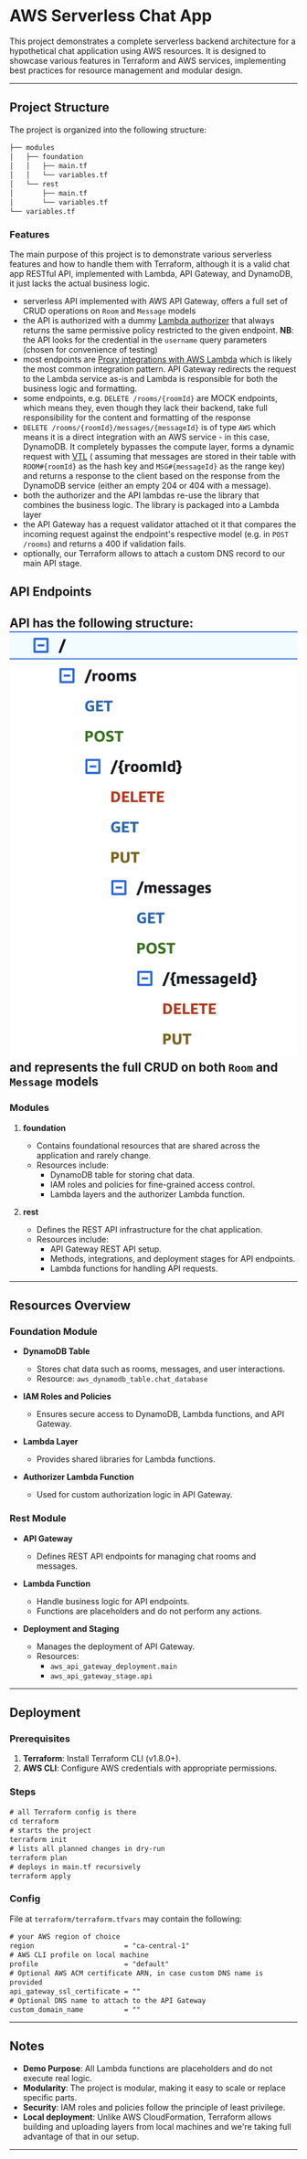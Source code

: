 # AWS Serverless Chat App

This project demonstrates a complete serverless backend architecture for a hypothetical chat application using AWS
resources. It is designed to showcase various features in Terraform and AWS services, implementing best practices for
resource management and modular design.

---

## Project Structure

The project is organized into the following structure:

```
├── modules
│   ├── foundation
│   │   ├── main.tf
│   │   └── variables.tf
│   └── rest
│       ├── main.tf
│       └── variables.tf
└── variables.tf
```

### Features

The main purpose of this project is to demonstrate various serverless features and how to handle them with Terraform,
although it is a valid chat app RESTful API, implemented with Lambda, API Gateway, and DynamoDB, it just lacks the
actual business logic.

- serverless API implemented with AWS API Gateway, offers a full set of CRUD operations on `Room` and `Message` models
- the API is authorized with a dummy [Lambda authorizer](chat/authorizer) that always returns the same permissive policy
  restricted to the given endpoint. **NB**: the API looks for the credential in the `username` query parameters (chosen
  for convenience of testing)
- most endpoints
  are [Proxy integrations with AWS Lambda](https://docs.aws.amazon.com/apigateway/latest/developerguide/set-up-lambda-proxy-integrations.html)
  which is likely the most common integration pattern. API Gateway redirects the request to the Lambda service as-is and
  Lambda is responsible for both the business logic and formatting.
- some endpoints, e.g. `DELETE /rooms/{roomId}` are MOCK endpoints, which means they, even though they lack their
  backend, take full responsibility for the content and formatting of the response
- `DELETE /rooms/{roomId}/messages/{messageId}` is of type `AWS` which means it is a direct integration with an AWS
  service - in this case, DynamoDB. It completely bypasses the compute layer, forms a dynamic request
  with [VTL](https://docs.aws.amazon.com/apigateway/latest/developerguide/api-gateway-mapping-template-reference.html) (
  assuming that messages are stored in their table with `ROOM#{roomId}` as the hash key and `MSG#{messageId}` as the
  range key) and returns a response to the client based on the response from the DynamoDB service (either an empty 204
  or 404 with a message).
- both the authorizer and the API lambdas re-use the library that combines the business logic. The library is packaged
  into a Lambda layer
- the API Gateway has a request validator attached ot it that compares the incoming request against the endpoint's
  respective model (e.g. in `POST /rooms`) and returns a 400 if validation fails.
- optionally, our Terraform allows to attach a custom DNS record to our main API stage.

## API Endpoints

API has the following structure:
![](files/api.png)
and represents the full CRUD on both `Room` and `Message` models
---

### Modules

1. **foundation**
    - Contains foundational resources that are shared across the application and rarely change.
    - Resources include:
        - DynamoDB table for storing chat data.
        - IAM roles and policies for fine-grained access control.
        - Lambda layers and the authorizer Lambda function.

2. **rest**
    - Defines the REST API infrastructure for the chat application.
    - Resources include:
        - API Gateway REST API setup.
        - Methods, integrations, and deployment stages for API endpoints.
        - Lambda functions for handling API requests.

---

## Resources Overview

### Foundation Module

- **DynamoDB Table**
    - Stores chat data such as rooms, messages, and user interactions.
    - Resource: `aws_dynamodb_table.chat_database`

- **IAM Roles and Policies**
    - Ensures secure access to DynamoDB, Lambda functions, and API Gateway.

- **Lambda Layer**
    - Provides shared libraries for Lambda functions.

- **Authorizer Lambda Function**
    - Used for custom authorization logic in API Gateway.

### Rest Module

- **API Gateway**
    - Defines REST API endpoints for managing chat rooms and messages.

- **Lambda Function**
    - Handle business logic for API endpoints.
    - Functions are placeholders and do not perform any actions.

- **Deployment and Staging**
    - Manages the deployment of API Gateway.
    - Resources:
        - `aws_api_gateway_deployment.main`
        - `aws_api_gateway_stage.api`

---

## Deployment

### Prerequisites

1. **Terraform**: Install Terraform CLI (v1.8.0+).
2. **AWS CLI**: Configure AWS credentials with appropriate permissions.

### Steps

```shell
# all Terraform config is there
cd terraform
# starts the project
terraform init
# lists all planned changes in dry-run
terraform plan
# deploys in main.tf recursively
terraform apply
```

### Config

File at `terraform/terraform.tfvars` may contain the following:

```shell
# your AWS region of choice
region                      = "ca-central-1"
# AWS CLI profile on local machine
profile                     = "default"
# Optional AWS ACM certificate ARN, in case custom DNS name is provided
api_gateway_ssl_certificate = ""
# Optional DNS name to attach to the API Gateway
custom_domain_name          = ""
```

---

## Notes

- **Demo Purpose**: All Lambda functions are placeholders and do not execute real logic.
- **Modularity**: The project is modular, making it easy to scale or replace specific parts.
- **Security**: IAM roles and policies follow the principle of least privilege.
- **Local deployment**: Unlike AWS CloudFormation, Terraform allows building and uploading layers from local machines
  and we're taking full advantage of that in our setup.

---


